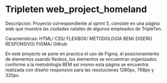# Tripleten web_project_homeland
Descripcion:
Proyecto correspondiente al sprint 5, consiste en una página web que muestra las ciudades natales de algunos empleados de TripleTen.

Caracteristicas:
HTML/ CSS/ FLEXBOX/ METODOLOGÍA BEM/ DISEÑO RESPONSIVO/ FIGMA/ Github 

En este proyecto se pone en practica el uso de Figma, el posicionamiento de elementos usando flexbox, los elementos se encuentran organizados conforme a la metodología BEM así mismo esta página se encuentra realizada con diseño responsivo para las resoluciones 1280px, 768px y 320px.


